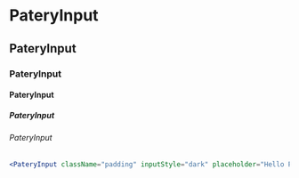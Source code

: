 
# PateryInput
## PateryInput
### PateryInput
#### PateryInput
##### PateryInput
###### PateryInput

```jsx
<PateryInput className="padding" inputStyle="dark" placeholder="Hello Patery"/>
```
